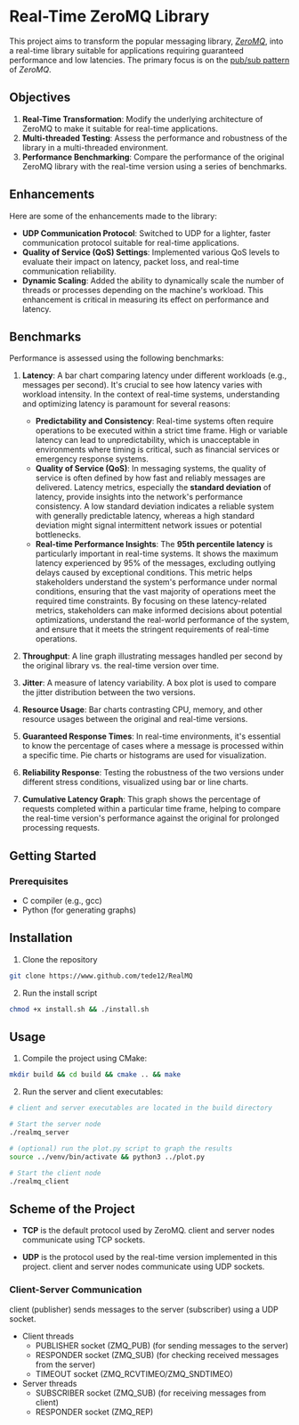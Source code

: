 # Real-Time ZeroMQ Library

This project aims to transform the popular messaging library, [*ZeroMQ*](https://zeromq.org), into a real-time library
suitable for applications
requiring guaranteed performance and low latencies. The primary focus is on
the [pub/sub pattern](https://zguide.zeromq.org/docs/chapter5/) of *ZeroMQ*.

## Objectives

1. **Real-Time Transformation**: Modify the underlying architecture of ZeroMQ to make it suitable for real-time
   applications.
2. **Multi-threaded Testing**: Assess the performance and robustness of the library in a multi-threaded environment.
3. **Performance Benchmarking**: Compare the performance of the original ZeroMQ library with the real-time version using
   a series of benchmarks.

## Enhancements

Here are some of the enhancements made to the library:

- **UDP Communication Protocol**: Switched to UDP for a lighter, faster communication protocol suitable for real-time
  applications.
- **Quality of Service (QoS) Settings**: Implemented various QoS levels to evaluate their impact on latency, packet
  loss, and
  real-time communication reliability.
- **Dynamic Scaling**: Added the ability to dynamically scale the number of threads or processes depending on the
  machine's
  workload. This enhancement is critical in measuring its effect on performance and latency.

## Benchmarks

Performance is assessed using the following benchmarks:

1. **Latency**: A bar chart comparing latency under different workloads (e.g., messages per second). It's crucial to see
   how
   latency varies with workload intensity. In the context of real-time systems, understanding and optimizing latency is
   paramount for several reasons:

    - **Predictability and Consistency**: Real-time systems often require operations to be executed within a strict time
      frame.
      High or variable latency can lead to unpredictability, which is unacceptable in environments where timing is
      critical, such as financial services or emergency response systems.
    - **Quality of Service (QoS)**: In messaging systems, the quality of service is often defined by how fast and
      reliably messages are delivered.
      Latency metrics, especially the **standard deviation** of latency, provide insights into the network's performance
      consistency. A low standard deviation indicates a reliable system with generally predictable latency, whereas a
      high standard deviation might signal intermittent network issues or potential bottlenecks.
    - **Real-time Performance Insights**: The **95th percentile latency** is particularly important in real-time
      systems. It shows the maximum latency experienced by 95% of the messages, excluding outlying delays caused by
      exceptional conditions. This metric helps stakeholders understand the system's performance under normal
      conditions, ensuring that the vast majority of operations meet the required time constraints.
      By focusing on these latency-related metrics, stakeholders can make informed decisions about potential
      optimizations, understand the real-world performance of the system, and ensure that it meets the stringent
      requirements of real-time operations.

2. **Throughput**: A line graph illustrating messages handled per second by the original library vs. the real-time
   version over
   time.
3. **Jitter**: A measure of latency variability. A box plot is used to compare the jitter distribution between the two
   versions.
4. **Resource Usage**: Bar charts contrasting CPU, memory, and other resource usages between the original and real-time
   versions.
5. **Guaranteed Response Times**: In real-time environments, it's essential to know the percentage of cases where a
   message is
   processed within a specific time. Pie charts or histograms are used for visualization.
6. **Reliability Response**: Testing the robustness of the two versions under different stress conditions, visualized
   using bar
   or line charts.
7. **Cumulative Latency Graph**: This graph shows the percentage of requests completed within a particular time frame,
   helping
   to compare the real-time version's performance against the original for prolonged processing requests.

## Getting Started

### Prerequisites

- C compiler (e.g., gcc)
- Python (for generating graphs)

## Installation

1. Clone the repository

```bash
git clone https://www.github.com/tede12/RealMQ
```

2. Run the install script

```bash
chmod +x install.sh && ./install.sh
```

## Usage

1. Compile the project using CMake:

```bash
mkdir build && cd build && cmake .. && make
```

2. Run the server and client executables:

```bash
# client and server executables are located in the build directory

# Start the server node
./realmq_server

# (optional) run the plot.py script to graph the results
source ../venv/bin/activate && python3 ../plot.py

# Start the client node
./realmq_client
```

## Scheme of the Project

- **TCP** is the default protocol used by ZeroMQ.
  client and server nodes communicate using TCP sockets.


- **UDP** is the protocol used by the real-time version implemented in this project.
  client and server nodes communicate using UDP sockets.

### Client-Server Communication

client (publisher) sends messages to the server (subscriber) using a UDP socket.

- Client threads
    - PUBLISHER socket (ZMQ_PUB) (for sending messages to the server)
    - RESPONDER socket (ZMQ_SUB) (for checking received messages from the server)
    - TIMEOUT socket (ZMQ_RCVTIMEO/ZMQ_SNDTIMEO)
- Server threads
    - SUBSCRIBER socket (ZMQ_SUB) (for receiving messages from client)
    - RESPONDER socket (ZMQ_REP)



